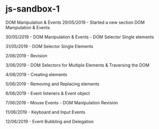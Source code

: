# js-sandbox-1
DOM Manipulation &amp; Events
29/05/2019 - Started a new section DOM Manipulation &amp; Events

30/05/2019 - DOM Manipulation &amp; Events - DOM Selector Single elements

31/05/2019 - DOM Selector Single Elements

2/06/2019 - Revision

3/06/2019 - DOM Selectors for Multiple Elements & Traversing the DOM 

4/06/2019 - Creating elements

5/06/2019 - Removing and Replacing elements

6/06/2019 - Event listeners & Event object

7/06/2019 - Mouse Events
          - DOM Manipulation Revision
          
11/06/2019 - Keyboard and Input Events

12/06/2019 - Event Bubbling and Delegation
